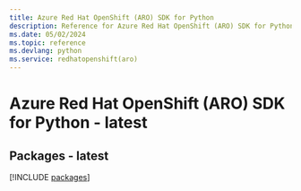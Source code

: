 ```yaml
---
title: Azure Red Hat OpenShift (ARO) SDK for Python
description: Reference for Azure Red Hat OpenShift (ARO) SDK for Python
ms.date: 05/02/2024
ms.topic: reference
ms.devlang: python
ms.service: redhatopenshift(aro)
---
```

# Azure Red Hat OpenShift (ARO) SDK for Python - latest
## Packages - latest
[!INCLUDE [packages](red-hat-openshift-(aro)-index.md)]